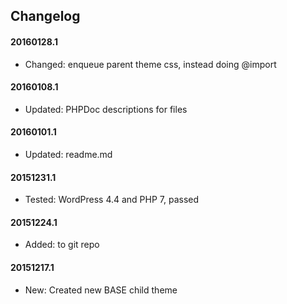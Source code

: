 ## Changelog

#### 20160128.1
* Changed: enqueue parent theme css, instead doing @import

#### 20160108.1
* Updated: PHPDoc descriptions for files 

#### 20160101.1
* Updated: readme.md

#### 20151231.1
* Tested: WordPress 4.4 and PHP 7, passed

#### 20151224.1
* Added: to git repo

#### 20151217.1
* New: Created new BASE child theme

